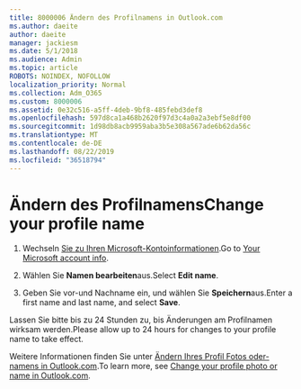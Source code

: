 ```yaml
---
title: 8000006 Ändern des Profilnamens in Outlook.com
ms.author: daeite
author: daeite
manager: jackiesm
ms.date: 5/1/2018
ms.audience: Admin
ms.topic: article
ROBOTS: NOINDEX, NOFOLLOW
localization_priority: Normal
ms.collection: Adm_O365
ms.custom: 8000006
ms.assetid: 0e32c516-a5ff-4deb-9bf8-485febd3def8
ms.openlocfilehash: 597d8ca1a468b2620f97d3c4a0a2a3ebf5e8df00
ms.sourcegitcommit: 1d98db8acb9959aba3b5e308a567ade6b62da56c
ms.translationtype: MT
ms.contentlocale: de-DE
ms.lasthandoff: 08/22/2019
ms.locfileid: "36518794"
---
```

# <a name="change-your-profile-name"></a><span data-ttu-id="6a740-102">Ändern des Profilnamens</span><span class="sxs-lookup"><span data-stu-id="6a740-102">Change your profile name</span></span>

1. <span data-ttu-id="6a740-103">Wechseln [Sie zu Ihren Microsoft-Kontoinformationen](https://go.microsoft.com/fwlink/p/?linkid=860841).</span><span class="sxs-lookup"><span data-stu-id="6a740-103">Go to [Your Microsoft account info](https://go.microsoft.com/fwlink/p/?linkid=860841).</span></span>
    
2. <span data-ttu-id="6a740-104">Wählen Sie **Namen bearbeiten**aus.</span><span class="sxs-lookup"><span data-stu-id="6a740-104">Select **Edit name**.</span></span> 
    
3. <span data-ttu-id="6a740-105">Geben Sie vor-und Nachname ein, und wählen Sie **Speichern**aus.</span><span class="sxs-lookup"><span data-stu-id="6a740-105">Enter a first name and last name, and select **Save**.</span></span> 
    
<span data-ttu-id="6a740-106">Lassen Sie bitte bis zu 24 Stunden zu, bis Änderungen am Profilnamen wirksam werden.</span><span class="sxs-lookup"><span data-stu-id="6a740-106">Please allow up to 24 hours for changes to your profile name to take effect.</span></span>
  
<span data-ttu-id="6a740-107">Weitere Informationen finden Sie unter [Ändern Ihres Profil Fotos oder-namens in Outlook.com](https://go.microsoft.com/fwlink/?linkid=873110).</span><span class="sxs-lookup"><span data-stu-id="6a740-107">To learn more, see [Change your profile photo or name in Outlook.com](https://go.microsoft.com/fwlink/?linkid=873110).</span></span>
  

